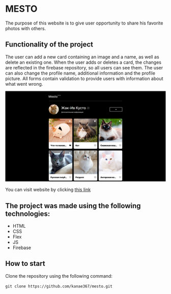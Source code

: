 # MESTO

The purpose of this website is to give user opportunity to share his favorite photos with others.

## Functionality of the project

The user can add a new card containing an image and a name, as well as delete an existing one. When the user adds or deletes a card, the changes are reflected in the firebase repository, so all users can see them. The user can also change the profile name, additional information and the profile picture. All forms contain validation to provide users with information about what went wrong.

![Preview](preview.png)

You can visit website by clicking [this link](https://kanae367.github.io/mesto/)

## The project was made using the following technologies:

- HTML
- CSS
- Flex
- JS
- Firebase

## How to start

Clone the repository using the following command:

`git clone https://github.com/kanae367/mesto.git`
